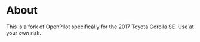 
About
=======================

This is a fork of OpenPilot specifically for the 2017 Toyota Corolla SE. Use at your own risk.